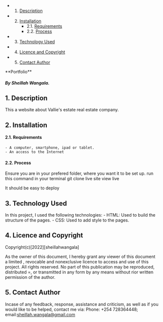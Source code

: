 <!-- vscode-markdown-toc -->
* 1. [Description](#Description)
* 2. [Installation](#Installation)
		* 2.1. [Requirements](#Requirements)
		* 2.2. [Process](#Process)
* 3. [Technology Used](#TechnologyUsed)
* 4. [Licence and Copyright](#LicenceandCopyright)
* 5. [Contact Author](#ContactAuthor)

<!-- vscode-markdown-toc-config
	numbering=true
	autoSave=true
	/vscode-markdown-toc-config -->
<!-- /vscode-markdown-toc -->**Portfolio**
##### By Sheillah Wangala.



##  1. <a name='Description'></a>Description
This a website about Vallie's estate real estate company.

##  2. <a name='Installation'></a>Installation 
####  2.1. <a name='Requirements'></a>Requirements
    - A computer, smartphone, ipad or tablet.
    - An access to the Internet
####  2.2. <a name='Process'></a>Process
Ensure you are in your prefered folder, where you want it to be set up. run this command in your terminal git clone live site view live

It should be easy to deploy

##  3. <a name='TechnologyUsed'></a>Technology Used
In this project, I used the following technologies:
    - HTML: Used to build the structure of the pages.
    - CSS: Used to add style to the pages.
##  4. <a name='LicenceandCopyright'></a>Licence and Copyright
Copyright(c)[2022][sheillahwangala]

As the owner of this document, I hereby grant any viewer of this document a limited , revocable and nonexclusive licence to access and use of this project. 
All rights reserved. No part of this publication may be reproduced, distributed =, or transmitted in any form by any means without rior written permission of the author.

##  5. <a name='ContactAuthor'></a>Contact Author
Incase of any feedback, response, assistance and criticism, as well as if you would like to be helped, contact me via: 
Phone: +254 728364448; email:sheillah.wangala@gmail.com
